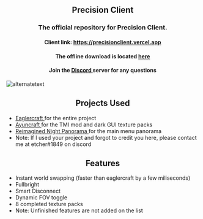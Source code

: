 <h2 align="center">Precision Client
</h2>
<h3 align="center">The official repository for Precision Client.
</h3>
<h4 align="center">Client link: 
  <a href="https://precisionclient.vercel.app">https://precisionclient.vercel.app
  </a>
</h4>
<h4 align="center">The offline download is located 
  <a href="https://github.com/etcherfx/precisionclient/releases">here
  </a>
</h4>
<h4 align="center">Join the 
  <a href="https://discord.gg/agFak6frsj">Discord
  </a> server for any questions
</h4>
<img src="https://media.discordapp.net/attachments/952288902494965811/993174437853679636/unknown.png" alt="alternatetext">
<h2 align="center">Projects Used
</h2>
<p align="center">
<ul>
  <li>
    <a href="https://github.com/LAX1DUDE/eaglercraft">Eaglercraft
    </a> for the entire project
  </li>
  <li>
    <a href="https://github.com/ayunami2000/ayuncraft">Ayuncraft
    </a> for the TMI mod and dark GUI texture packs
  </li>
  <li>
    <a href="https://www.planetminecraft.com/texture-pack/reimagined-night-panorama">Reimagined Night Panorama
    </a> for the main menu panorama
  </li>
  <li>Note: If I used your project and forgot to credit you here, please contact me at etcher#1849 on discord
  </li>
</ul>
</p>
<h2 align="center">Features
</h2>
<p align="center">
<ul>
  <li>Instant world swapping (faster than eaglercraft by a few miliseconds)
  </li>
  <li>Fullbright
  </li>
  <li>Smart Disconnect
  </li>
  <li>Dynamic FOV toggle
  </li>
  <li>8 completed texture packs
  </li>
  <li>Note: Unfinished features are not added on the list
  </li>
</ul>
</p>
